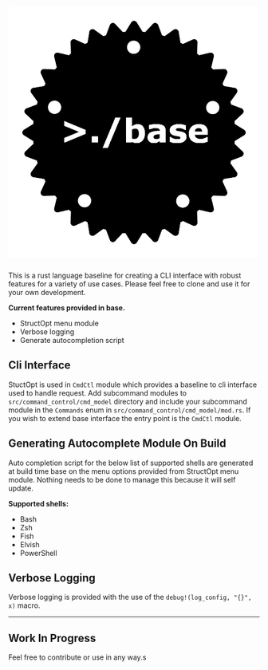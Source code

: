 # ![base](docs/image/base.png)

This is a rust language baseline for creating a CLI interface with robust features for a variety of use cases. Please feel free to clone and use it for your own development.

**Current features provided in base.**  
- StructOpt menu module
- Verbose logging
- Generate autocompletion script

## Cli Interface

StuctOpt is used in `CmdCtl` module which provides a baseline to cli interface used to handle request.  Add subcommand modules to `src/command_control/cmd_model` directory and include your subcommand module in the `Commands` enum in `src/command_control/cmd_model/mod.rs`. If you wish to extend base interface the entry point is the `CmdCtl` module.

## Generating Autocomplete Module On Build

Auto completion script for the below list of supported shells are generated at build time base on the menu options provided from StructOpt menu module.  Nothing needs to be done to manage this because it will self update.

**Supported shells:**
- Bash
- Zsh
- Fish
- Elvish
- PowerShell

## Verbose Logging

Verbose logging is provided with the use of the `debug!(log_config, "{}", x)` macro.

---

## Work In Progress
Feel free to contribute or use in any way.s
